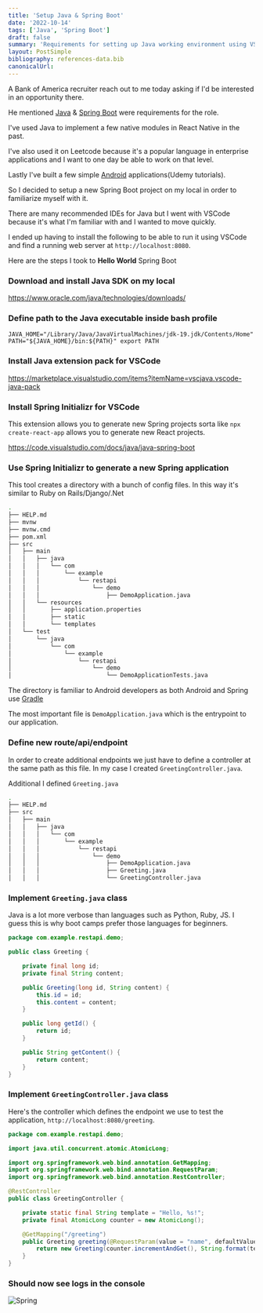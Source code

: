```yaml
---
title: 'Setup Java & Spring Boot'
date: '2022-10-14'
tags: ['Java', 'Spring Boot']
draft: false
summary: 'Requirements for setting up Java working environment using VSCode'
layout: PostSimple
bibliography: references-data.bib
canonicalUrl:
---
```


A Bank of America recruiter reach out to me today asking if I'd be
interested in an opportunity there.

He mentioned [Java](https://www.java.com/en/)
& [Spring Boot](https://spring.io/projects/spring-boot) were requirements
for the role.

I've used Java to implement a few native modules in React Native in the past.

I've also used it on Leetcode because it's a popular language
in enterprise applications and I want to one day be able to work on
that level.

Lastly I've built a few simple [Android](https://www.android.com/) applications(Udemy tutorials).

So I decided to setup a new Spring Boot project on my local in order to
familiarize myself with it.

There are many recommended IDEs for Java but I went with VSCode because it's
what I'm familiar with and I wanted to move quickly.

I ended up having to install the following to be able to run it using VSCode
and find a running web server at `http://localhost:8080`.

Here are the steps I took to **Hello World** Spring Boot

### Download and install Java SDK on my local

https://www.oracle.com/java/technologies/downloads/

### Define path to the Java executable inside bash profile

`JAVA_HOME="/Library/Java/JavaVirtualMachines/jdk-19.jdk/Contents/Home" PATH="${JAVA_HOME}/bin:${PATH}" export PATH`

### Install Java extension pack for VSCode

https://marketplace.visualstudio.com/items?itemName=vscjava.vscode-java-pack

### Install Spring Initializr for VSCode

This extension allows you to generate new Spring projects sorta like
`npx create-react-app` allows you to generate new React projects.

https://code.visualstudio.com/docs/java/java-spring-boot

### Use Spring Initializr to generate a new Spring application

This tool creates a directory with a bunch of config files. In this way
it's similar to Ruby on Rails/Django/.Net

```bash
.
├── HELP.md
├── mvnw
├── mvnw.cmd
├── pom.xml
├── src
│   ├── main
│   │   ├── java
│   │   │   └── com
│   │   │       └── example
│   │   │           └── restapi
│   │   │               └── demo
│   │   │                   ├── DemoApplication.java
│   │   └── resources
│   │       ├── application.properties
│   │       ├── static
│   │       └── templates
│   └── test
│       └── java
│           └── com
│               └── example
│                   └── restapi
│                       └── demo
│                           └── DemoApplicationTests.java
```

The directory is familiar to Android developers as both Android and Spring use [Gradle](https://gradle.org/)

The most important file is `DemoApplication.java` which is the entrypoint to
our application.

### Define new route/api/endpoint

In order to create additional endpoints we just have to define a controller at
the same path as this file. In my case I created `GreetingController.java`.

Additional I defined `Greeting.java`

```bash
.
├── HELP.md
├── src
│   ├── main
│   │   ├── java
│   │   │   └── com
│   │   │       └── example
│   │   │           └── restapi
│   │   │               └── demo
│   │   │                   ├── DemoApplication.java
│   │   │                   ├── Greeting.java
│   │   │                   └── GreetingController.java
```

### Implement `Greeting.java` class

Java is a lot more verbose than languages such as Python, Ruby, JS. I guess this
is why boot camps prefer those languages for beginners.

```java
package com.example.restapi.demo;

public class Greeting {

	private final long id;
	private final String content;

	public Greeting(long id, String content) {
		this.id = id;
		this.content = content;
	}

	public long getId() {
		return id;
	}

	public String getContent() {
		return content;
	}
}

```

### Implement `GreetingController.java` class

Here's the controller which defines the endpoint we use to test the application,
`http://localhost:8080/greeting`.

```java
package com.example.restapi.demo;

import java.util.concurrent.atomic.AtomicLong;

import org.springframework.web.bind.annotation.GetMapping;
import org.springframework.web.bind.annotation.RequestParam;
import org.springframework.web.bind.annotation.RestController;

@RestController
public class GreetingController {

	private static final String template = "Hello, %s!";
	private final AtomicLong counter = new AtomicLong();

	@GetMapping("/greeting")
	public Greeting greeting(@RequestParam(value = "name", defaultValue = "World") String name) {
		return new Greeting(counter.incrementAndGet(), String.format(template, name));
	}
}

```

### Should now see logs in the console

![Spring](/static/images/spring.png)

